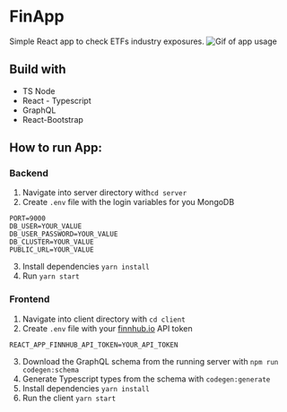 # FinApp

Simple React app to check ETFs industry exposures.
![Gif of app usage](https://dev-to-uploads.s3.amazonaws.com/uploads/articles/oqrynkxswzew6gbbchse.gif)

## Build with
- TS Node
- React - Typescript
- GraphQL
- React-Bootstrap

## How to run App:

### Backend
1. Navigate into server directory with`cd server`
2. Create `.env` file with the login variables for you MongoDB 
```
PORT=9000
DB_USER=YOUR_VALUE
DB_USER_PASSWORD=YOUR_VALUE
DB_CLUSTER=YOUR_VALUE
PUBLIC_URL=YOUR_VALUE
```
3. Install dependencies `yarn install`
4. Run `yarn start`

### Frontend
1. Navigate into client directory with `cd client` 
2. Create `.env` file with your [finnhub.io](finnhub.io) API token
```
REACT_APP_FINNHUB_API_TOKEN=YOUR_API_TOKEN
```  
3. Download the GraphQL schema from the running server with `npm run codegen:schema`
4. Generate Typescript types from the schema with `codegen:generate`
5. Install dependencies `yarn install`
6. Run the client `yarn start`
